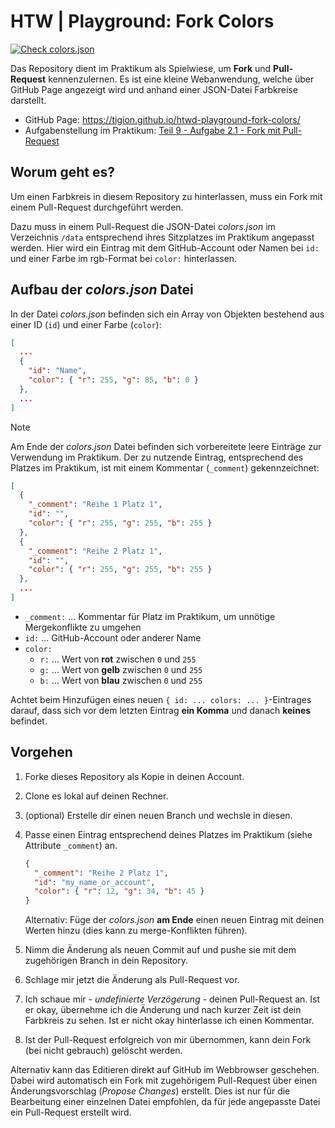# HTW | Playground: Fork Colors

[![Check colors.json](https://github.com/tigion/htw-playground-fork-colors/actions/workflows/check-colors-json.yaml/badge.svg)](https://github.com/tigion/htw-playground-fork-colors/actions/workflows/check-colors-json.yaml)

Das Repository dient im Praktikum als Spielwiese, um **Fork** und **Pull-Request**
kennenzulernen. Es ist eine kleine Webanwendung, welche über GitHub Page angezeigt
wird und anhand einer JSON-Datei Farbkreise darstellt.

- GitHub Page: <https://tigion.github.io/htwd-playground-fork-colors/>
- Aufgabenstellung im Praktikum: [Teil 9 - Aufgabe 2.1 - Fork mit Pull-Request](https://www.informatik.htw-dresden.de/~zirkelba/praktika/se/arbeiten-mit-git-und-asciidoc/praktikumsaufgaben-teil-09.html#_aufgabe_2_1_fork_mit_pull_request)

## Worum geht es?

Um einen Farbkreis in diesem Repository zu hinterlassen, muss ein Fork mit einem
Pull-Request durchgeführt werden.

Dazu muss in einem Pull-Request die JSON-Datei _colors.json_ im Verzeichnis
`/data` entsprechend ihres Sitzplatzes im Praktikum angepasst werden. Hier wird
ein Eintrag mit dem GitHub-Account oder Namen bei `id:` und einer Farbe im
rgb-Format bei `color:` hinterlassen.

## Aufbau der _colors.json_ Datei

In der Datei _colors.json_ befinden sich ein Array von Objekten bestehend aus
einer ID (`id`) und einer Farbe (`color`):

```json
[
  ...
  {
    "id": "Name",
    "color": { "r": 255, "g": 85, "b": 0 }
  },
  ...
]
```

> [!NOTE]
> Am Ende der _colors.json_ Datei befinden sich vorbereitete leere Einträge zur
> Verwendung im Praktikum. Der zu nutzende Eintrag, entsprechend des Platzes im
> Praktikum, ist mit einem Kommentar (`_comment`) gekennzeichnet:
>
> ```json
> [
>   {
>     "_comment": "Reihe 1 Platz 1",
>     "id": "",
>     "color": { "r": 255, "g": 255, "b": 255 }
>   },
>   {
>     "_comment": "Reihe 2 Platz 1",
>     "id": "",
>     "color": { "r": 255, "g": 255, "b": 255 }
>   },
>   ...
> ]
> ```

- `_comment:` ... Kommentar für Platz im Praktikum,
  um unnötige Mergekonflikte zu umgehen
- `id:` ... GitHub-Account oder anderer Name
- `color:`
  - `r:` ... Wert von **rot** zwischen `0` und `255`
  - `g:` ... Wert von **gelb** zwischen `0` und `255`
  - `b:` ... Wert von **blau** zwischen `0` und `255`

Achtet beim Hinzufügen eines neuen `{ id: ... colors: ... }`-Eintrages darauf,
dass sich vor dem letzten Eintrag **ein Komma** und danach **keines** befindet.

## Vorgehen

1. Forke dieses Repository als Kopie in deinen Account.
2. Clone es lokal auf deinen Rechner.
3. (optional) Erstelle dir einen neuen Branch und wechsle in diesen.
4. Passe einen Eintrag entsprechend deines Platzes im Praktikum (siehe Attribute
   `_comment`) an.

   ```json
   {
     "_comment": "Reihe 2 Platz 1",
     "id": "my_name_or_account",
     "color": { "r": 12, "g": 34, "b": 45 }
   }
   ```

   Alternativ: Füge der _colors.json_ **am Ende** einen neuen Eintrag mit
   deinen Werten hinzu (dies kann zu merge-Konflikten führen).

5. Nimm die Änderung als neuen Commit auf und pushe sie mit dem zugehörigen
   Branch in dein Repository.
6. Schlage mir jetzt die Änderung als Pull-Request vor.
7. Ich schaue mir - _undefinierte Verzögerung_ - deinen Pull-Request an.
   Ist er okay, übernehme ich die Änderung und nach kurzer Zeit ist dein
   Farbkreis zu sehen. Ist er nicht okay hinterlasse ich einen Kommentar.
8. Ist der Pull-Request erfolgreich von mir übernommen, kann dein Fork
   (bei nicht gebrauch) gelöscht werden.

Alternativ kann das Editieren direkt auf GitHub im Webbrowser geschehen.
Dabei wird automatisch ein Fork mit zugehörigem Pull-Request über einen
Änderungsvorschlag (_Propose Changes_) erstellt.
Dies ist nur für die Bearbeitung einer einzelnen Datei empfohlen, da für
jede angepasste Datei ein Pull-Request erstellt wird.
